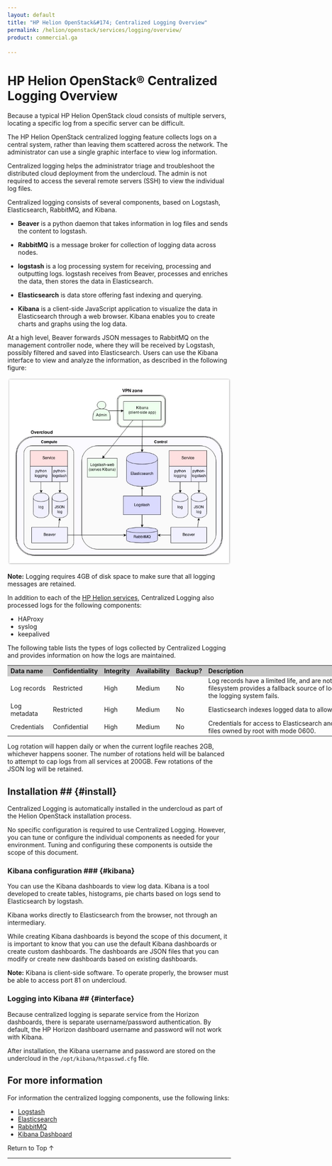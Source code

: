 ```yaml
---
layout: default
title: "HP Helion OpenStack&#174; Centralized Logging Overview"
permalink: /helion/openstack/services/logging/overview/
product: commercial.ga

---
```

<!--UNDER REVISION-->

<script>

function PageRefresh {
onLoad="window.refresh"
}

PageRefresh();

</script>


# HP Helion OpenStack&#174; Centralized Logging Overview

Because a typical HP Helion OpenStack cloud consists of multiple servers, locating a specific log from a specific server can be difficult.

The HP Helion OpenStack centralized logging feature collects logs on a central system, rather than leaving them scattered across the network. The administrator can use a single graphic interface to view log information.

Centralized logging helps the administrator triage and troubleshoot the distributed cloud deployment from the undercloud. The admin is not required to access the several remote servers (SSH) to view the individual log files.

Centralized logging consists of several components, based on Logstash, Elasticsearch, RabbitMQ, and Kibana.

* **Beaver** is a python daemon that takes information in log files and sends the content to logstash.

* **RabbitMQ** is a message broker for collection of logging data across nodes. 

* **logstash** is a log processing system for receiving, processing and outputting logs. logstash receives from Beaver, processes and enriches the data, then stores the data in Elasticsearch.  

* **Elasticsearch** is data store offering fast indexing and querying.  

* **Kibana** is a client-side JavaScript application to visualize the data in Elasticsearch through a web browser. Kibana enables you to create charts and graphs using the log data. 

At a high level, Beaver forwards JSON messages to RabbitMQ on the management controller node, where they will be received by Logstash, possibly filtered and saved into Elasticsearch. Users can use the Kibana interface to view and analyze the information, as described in the following figure:

<img src="media/centrallogging.png">


**Note:** Logging requires 4GB of disk space to make sure that all logging messages are retained. 

In addition to each of the [HP Helion services](/helion/openstack/services/overview/), Centralized Logging also processed logs for the following components:

- HAProxy
- syslog
- keepalived 

The following table lists the types of logs collected by Centralized Logging and provides information on how the logs are maintained.

<table style="text-align: left; vertical-align: top; width:1000px;">
<tr style="background-color: #C8C8C8;">
<th>Data name</th><th>Confidentiality</th><th>Integrity</th><th>
Availability</th><th>Backup?</th><th>Description</th></tr>
<tr>
<td>Log records</td><td>Restricted</td><td>High</td><td>Medium</td><td>No</td><td>Log records have a limited life, and are not archived. The log file on the local filesystem provides a fallback source of logging data (up to 20GB or 45 days) if the logging system fails.</td></tr>
<tr>
<td>Log metadata</td><td>Restricted</td><td>High</td><td>Medium</td><td>No</td><td>Elasticsearch indexes logged data to allow flexible searching.</td></tr>
<tr>
<td>Credentials</td><td>Confidential</td><td>High</td><td>Medium</td><td>No</td><td>Credentials for access to Elasticsearch and RabbitMQ are stored in configuration files owned by root with mode 0600.</td></tr>
</table>

Log rotation will happen daily or when the current logfile reaches 2GB, whichever happens sooner. The number of rotations held will be balanced to attempt to cap logs from all services at 200GB. Few rotations of the JSON log will be retained.


## Installation ## {#install}

Centralized Logging is automatically installed in the undercloud as part of the Helion OpenStack installation process. 

No specific configuration is required to use Centralized Logging. However, you can tune or configure the individual components as needed for your environment. Tuning and configuring these components is outside the scope of this document. 


### Kibana configuration ### {#kibana}

You can use the Kibana dashboards to view log data. Kibana is a tool developed to create tables, histograms, pie charts based on logs send to Elasticsearch by logstash. 

Kibana works directly to Elasticsearch from the browser, not through an intermediary. 

While creating Kibana dashboards is beyond the scope of this document, it is important to know that you can use the default Kibana dashboards or create custom dashboards. The dashboards are JSON files that you can modify or create new dashboards based on existing dashboards.

**Note:** Kibana is client-side software. To operate properly, the browser must be able to access port 81 on undercloud. 

### Logging into Kibana ## {#interface}

Because centralized logging is separate service from the Horizon dashboards, there is separate username/password authentication. By default, the HP Horizon dashboard username and password will not work with Kibana.

After installation, the Kibana username and password are stored on the undercloud in the `/opt/kibana/htpasswd.cfg` file. 

## For more information ##

For information the centralized logging components, use the following links: 

* [Logstash](http://logstash.net/) 
* [Elasticsearch](http://www.elasticsearch.org/)
* [RabbitMQ](http://www.rabbitmq.com/)
* [Kibana Dashboard](http://www.elasticsearch.org/guide/en/kibana/current/_dashboard_schema.html)

 <a href="#top" style="padding:14px 0px 14px 0px; text-decoration: none;"> Return to Top &#8593; </a>

----

